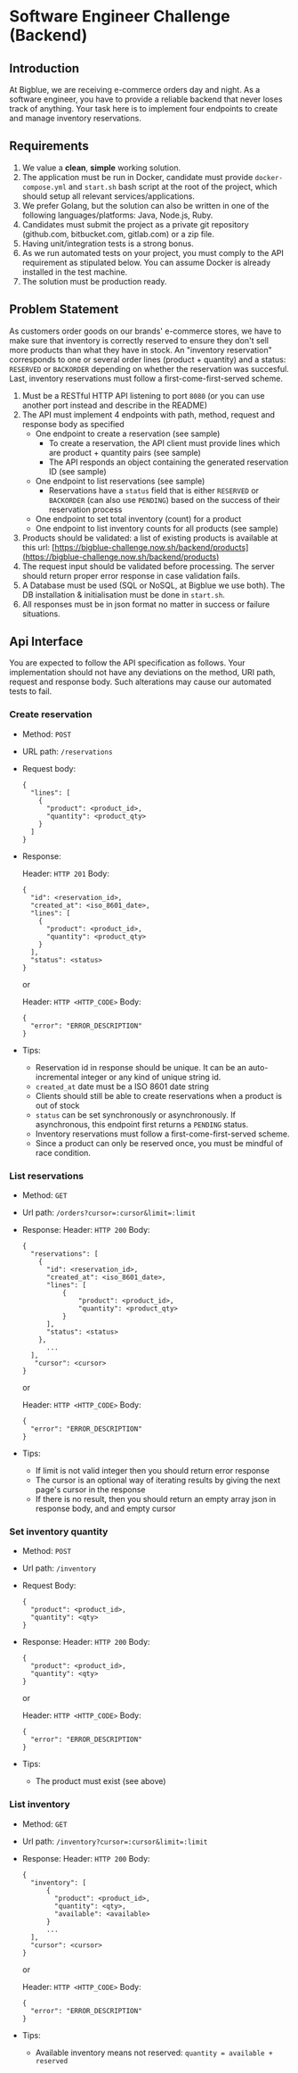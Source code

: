 # **Software Engineer Challenge (Backend)**

## **Introduction**

At Bigblue, we are receiving e-commerce orders day and night. As a software engineer, you have to provide a reliable backend that never loses track of anything. Your task here is to implement four endpoints to create and manage inventory reservations.

## **Requirements**

1. We value a **clean**, **simple** working solution.
2. The application must be run in Docker, candidate must provide `docker-compose.yml` and `start.sh` bash script at the root of the project, which should setup all relevant services/applications.
3. We prefer Golang, but the solution can also be written in one of the following languages/platforms: Java, Node.js, Ruby.
4. Candidates must submit the project as a private git repository (github.com, bitbucket.com, gitlab.com) or a zip file.
5. Having unit/integration tests is a strong bonus.
6. As we run automated tests on your project, you must comply to the API requirement as stipulated below. You can assume Docker is already installed in the test machine.
7. The solution must be production ready.

## **Problem Statement**

As customers order goods on our brands' e-commerce stores, we have to make sure that inventory is correctly reserved to ensure they don't sell more products than what they have in stock. An "inventory reservation" corresponds to one or several order lines (product + quantity) and a status: `RESERVED` or `BACKORDER` depending on whether the reservation was succesful. Last, inventory reservations must follow a first-come-first-served scheme.

1. Must be a RESTful HTTP API listening to port `8080` (or you can use another port instead and describe in the README)
2. The API must implement 4 endpoints with path, method, request and response body as specified
   - One endpoint to create a reservation (see sample)
     - To create a reservation, the API client must provide lines which are product + quantity pairs (see sample)
     - The API responds an object containing the generated reservation ID (see sample)
   - One endpoint to list reservations (see sample)
     - Reservations have a `status` field that is either `RESERVED` or `BACKORDER` (can also use `PENDING`) based on the success of their reservation process
   - One endpoint to set total inventory (count) for a product
   - One endpoint to list inventory counts for all products (see sample)
3. Products should be validated: a list of existing products is available at this url: [https://bigblue-challenge.now.sh/backend/products](https://bigblue-challenge.now.sh/backend/products)
4. The request input should be validated before processing. The server should return proper error response in case validation fails.
5. A Database must be used (SQL or NoSQL, at Bigblue we use both). The DB installation & initialisation must be done in `start.sh`.
6. All responses must be in json format no matter in success or failure situations.

## **Api Interface**

You are expected to follow the API specification as follows. Your implementation should not have any deviations on the method, URI path, request and response body. Such alterations may cause our automated tests to fail.

### Create reservation

- Method: `POST`
- URL path: `/reservations`
- Request body:

      {
        "lines": [
          {
            "product": <product_id>,
            "quantity": <product_qty>
          }
        ]
      }

- Response:

  Header: `HTTP 201` Body:

      {
        "id": <reservation_id>,
        "created_at": <iso_8601_date>,
        "lines": [
          {
            "product": <product_id>,
            "quantity": <product_qty>
          }
        ],
        "status": <status>
      }

  or

  Header: `HTTP <HTTP_CODE>` Body:

      {
        "error": "ERROR_DESCRIPTION"
      }

- Tips:
  - Reservation id in response should be unique. It can be an auto-incremental integer or any kind of unique string id.
  - `created_at` date must be a ISO 8601 date string
  - Clients should still be able to create reservations when a product is out of stock
  - `status` can be set synchronously or asynchronously. If asynchronous, this endpoint first returns a `PENDING` status.
  - Inventory reservations must follow a first-come-first-served scheme.
  - Since a product can only be reserved once, you must be mindful of race condition.

### **List reservations**

- Method: `GET`
- Url path: `/orders?cursor=:cursor&limit=:limit`
- Response: Header: `HTTP 200` Body:

      {
        "reservations": [
          {
            "id": <reservation_id>,
            "created_at": <iso_8601_date>,
            "lines": [
                {
                    "product": <product_id>,
                    "quantity": <product_qty>
                }
            ],
            "status": <status>
          },
            ...
        ],
         "cursor": <cursor>
      }

  or

  Header: `HTTP <HTTP_CODE>` Body:

      {
        "error": "ERROR_DESCRIPTION"
      }

- Tips:
  - If limit is not valid integer then you should return error response
  - The cursor is an optional way of iterating results by giving the next page's cursor in the response
  - If there is no result, then you should return an empty array json in response body, and and empty cursor

### Set inventory quantity

- Method: `POST`
- Url path: `/inventory`
- Request Body:

      {
        "product": <product_id>,
        "quantity": <qty>
      }

- Response: Header: `HTTP 200` Body:

      {
        "product": <product_id>,
        "quantity": <qty>
      }

  or

  Header: `HTTP <HTTP_CODE>` Body:

      {
        "error": "ERROR_DESCRIPTION"
      }

- Tips:
  - The product must exist (see above)

### List inventory

- Method: `GET`
- Url path: `/inventory?cursor=:cursor&limit=:limit`
- Response: Header: `HTTP 200` Body:

      {
        "inventory": [
            {
              "product": <product_id>,
              "quantity": <qty>,
              "available": <available>
            }
            ...
        ],
        "cursor": <cursor>
      }

  or

  Header: `HTTP <HTTP_CODE>` Body:

      {
        "error": "ERROR_DESCRIPTION"
      }

- Tips:
  - Available inventory means not reserved: `quantity = available + reserved`
